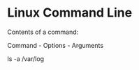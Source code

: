 # Linux Command Line

Contents of a command:

Command - Options - Arguments

ls        -a        /var/log

